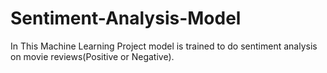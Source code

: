 # Sentiment-Analysis-Model
In This Machine Learning Project model is trained to do sentiment analysis on movie reviews(Positive or Negative).
